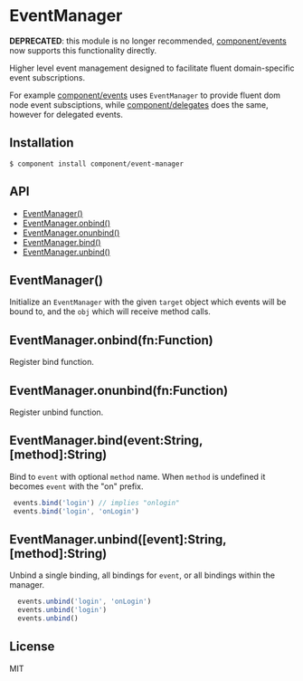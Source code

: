 # EventManager

  __DEPRECATED__: this module is no longer recommended, [component/events](https://github.com/component/events)
  now supports this functionality directly.

  Higher level event management designed to facilitate fluent
  domain-specific event subscriptions.

  For example [component/events](https://github.com/component/events)
  uses `EventManager` to provide fluent dom node event subsciptions,
  while [component/delegates](https://github.com/component/delegates)
  does the same, however for delegated events.

## Installation

    $ component install component/event-manager

## API

  - [EventManager()](#eventmanager)
  - [EventManager.onbind()](#eventmanageronbindfnfunction)
  - [EventManager.onunbind()](#eventmanageronunbindfnfunction)
  - [EventManager.bind()](#eventmanagerbindeventstringmethodstring)
  - [EventManager.unbind()](#eventmanagerunbindeventstringmethodstring)

## EventManager()

  Initialize an `EventManager` with the given
  `target` object which events will be bound to,
  and the `obj` which will receive method calls.

## EventManager.onbind(fn:Function)

  Register bind function.

## EventManager.onunbind(fn:Function)

  Register unbind function.

## EventManager.bind(event:String, [method]:String)

  Bind to `event` with optional `method` name.
  When `method` is undefined it becomes `event`
  with the "on" prefix.

```js
 events.bind('login') // implies "onlogin"
 events.bind('login', 'onLogin')
```

## EventManager.unbind([event]:String, [method]:String)

  Unbind a single binding, all bindings for `event`,
  or all bindings within the manager.

```js
  events.unbind('login', 'onLogin')
  events.unbind('login')
  events.unbind()
```


## License

  MIT

